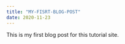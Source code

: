 ```yaml
---
title: "MY-FISRT-BLOG-POST"
date: 2020-11-23
---
```


This is my first blog post for this tutorial site.
